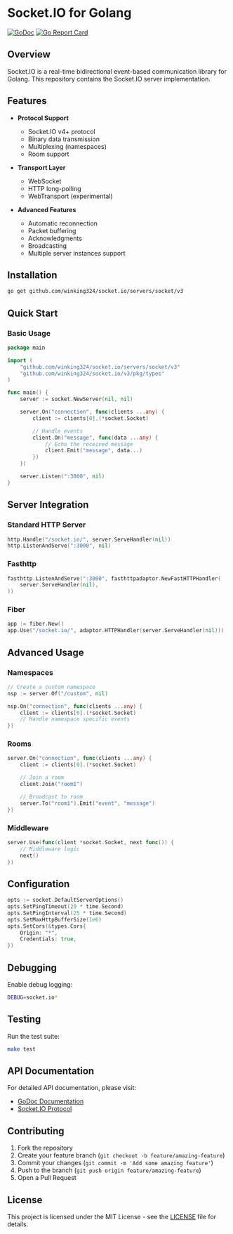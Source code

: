 # Socket.IO for Golang

[![GoDoc](https://pkg.go.dev/badge/github.com/winking324/socket.io/servers/socket/v3?utm_source=godoc)](https://pkg.go.dev/github.com/winking324/socket.io/servers/socket/v3)
[![Go Report Card](https://goreportcard.com/badge/github.com/winking324/socket.io/servers/socket/v3)](https://goreportcard.com/report/github.com/winking324/socket.io/servers/socket/v3)

## Overview

Socket.IO is a real-time bidirectional event-based communication library for Golang. This repository contains the Socket.IO server implementation.

## Features

- **Protocol Support**
  - Socket.IO v4+ protocol
  - Binary data transmission
  - Multiplexing (namespaces)
  - Room support

- **Transport Layer**
  - WebSocket
  - HTTP long-polling
  - WebTransport (experimental)

- **Advanced Features**
  - Automatic reconnection
  - Packet buffering
  - Acknowledgments
  - Broadcasting
  - Multiple server instances support

## Installation

```bash
go get github.com/winking324/socket.io/servers/socket/v3
```

## Quick Start

### Basic Usage

```go
package main

import (
    "github.com/winking324/socket.io/servers/socket/v3"
    "github.com/winking324/socket.io/v3/pkg/types"
)

func main() {
    server := socket.NewServer(nil, nil)

    server.On("connection", func(clients ...any) {
        client := clients[0].(*socket.Socket)

        // Handle events
        client.On("message", func(data ...any) {
            // Echo the received message
            client.Emit("message", data...)
        })
    })

    server.Listen(":3000", nil)
}
```

## Server Integration

### Standard HTTP Server

```go
http.Handle("/socket.io/", server.ServeHandler(nil))
http.ListenAndServe(":3000", nil)
```

### Fasthttp

```go
fasthttp.ListenAndServe(":3000", fasthttpadaptor.NewFastHTTPHandler(
    server.ServeHandler(nil),
))
```

### Fiber

```go
app := fiber.New()
app.Use("/socket.io/", adaptor.HTTPHandler(server.ServeHandler(nil)))
```

## Advanced Usage

### Namespaces

```go
// Create a custom namespace
nsp := server.Of("/custom", nil)

nsp.On("connection", func(clients ...any) {
    client := clients[0].(*socket.Socket)
    // Handle namespace specific events
})
```

### Rooms

```go
server.On("connection", func(clients ...any) {
    client := clients[0].(*socket.Socket)

    // Join a room
    client.Join("room1")

    // Broadcast to room
    server.To("room1").Emit("event", "message")
})
```

### Middleware

```go
server.Use(func(client *socket.Socket, next func()) {
    // Middleware logic
    next()
})
```

## Configuration

```go
opts := socket.DefaultServerOptions()
opts.SetPingTimeout(20 * time.Second)
opts.SetPingInterval(25 * time.Second)
opts.SetMaxHttpBufferSize(1e6)
opts.SetCors(&types.Cors{
    Origin: "*",
    Credentials: true,
})
```

## Debugging

Enable debug logging:

```bash
DEBUG=socket.io*
```

## Testing

Run the test suite:

```bash
make test
```

## API Documentation

For detailed API documentation, please visit:

- [GoDoc Documentation](https://pkg.go.dev/github.com/winking324/socket.io/servers/socket/v3)
- [Socket.IO Protocol](https://github.com/socketio/socket.io-protocol)

## Contributing

1. Fork the repository
2. Create your feature branch (`git checkout -b feature/amazing-feature`)
3. Commit your changes (`git commit -m 'Add some amazing feature'`)
4. Push to the branch (`git push origin feature/amazing-feature`)
5. Open a Pull Request

## License

This project is licensed under the MIT License - see the [LICENSE](LICENSE) file for details.
